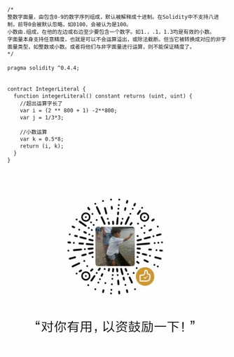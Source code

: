 ```
/*
整数字面量，由包含0-9的数字序列组成，默认被解释成十进制。在Solidity中不支持八进制，前导0会被默认忽略，如0100，会被认为是100。
小数由.组成，在他的左边或右边至少要包含一个数字。如1.，.1，1.3均是有效的小数。
字面量本身支持任意精度，也就是可以不会运算溢出，或除法截断。但当它被转换成对应的非字面量类型，如整数或小数。或者将他们与非字面量进行运算，则不能保证精度了。
*/

pragma solidity ^0.4.4;


contract IntegerLiteral {
  function integerLiteral() constant returns (uint, uint) {
    //超出运算字长了
    var i = (2 ** 800 + 1) -2**800;
    var j = 1/3*3;

    //小数运算
    var k = 0.5*8;
    return (i, k);
  }
}

```
![赞赏](https://raw.githubusercontent.com/jusorlee/blockchain/master/zan.jpg)